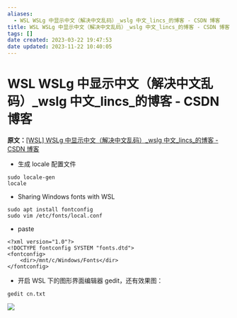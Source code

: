 ```yaml
---
aliases:
  - WSL WSLg 中显示中文（解决中文乱码）_wslg 中文_lincs_的博客 - CSDN 博客
title: WSL WSLg 中显示中文（解决中文乱码）_wslg 中文_lincs_的博客 - CSDN 博客
tags: []
date created: 2023-03-22 19:47:53
date updated: 2023-11-22 10:40:05
---
```


# WSL WSLg 中显示中文（解决中文乱码）_wslg 中文_lincs_的博客 - CSDN 博客

**原文：**[[WSL] WSLg 中显示中文（解决中文乱码）_wslg 中文_lincs_的博客 - CSDN 博客](https://blog.csdn.net/weixin_41714373/article/details/119519589)

* 生成 locale 配置文件

```
sudo locale-gen
locale

```

* Sharing Windows fonts with WSL

```
sudo apt install fontconfig
sudo vim /etc/fonts/local.conf

```

* paste

```
<?xml version="1.0"?>
<!DOCTYPE fontconfig SYSTEM "fonts.dtd">
<fontconfig>
    <dir>/mnt/c/Windows/Fonts</dir>
</fontconfig>

```

* 开启 WSL 下的图形界面编辑器 gedit，还有效果图：

```
gedit cn.txt

```

![](https://img-blog.csdnimg.cn/655f24dada204c2e90f4ed5164adc2a6.png)
